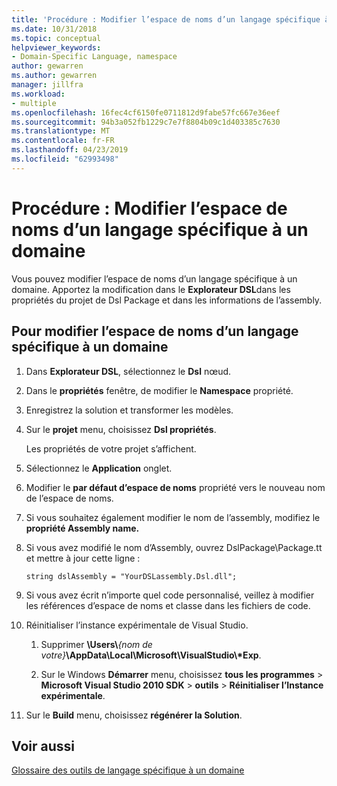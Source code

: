 ```yaml
---
title: 'Procédure : Modifier l’espace de noms d’un langage spécifique à un domaine'
ms.date: 10/31/2018
ms.topic: conceptual
helpviewer_keywords:
- Domain-Specific Language, namespace
author: gewarren
ms.author: gewarren
manager: jillfra
ms.workload:
- multiple
ms.openlocfilehash: 16fec4cf6150fe0711812d9fabe57fc667e36eef
ms.sourcegitcommit: 94b3a052fb1229c7e7f8804b09c1d403385c7630
ms.translationtype: MT
ms.contentlocale: fr-FR
ms.lasthandoff: 04/23/2019
ms.locfileid: "62993498"
---
```

# <a name="how-to-change-the-namespace-of-a-domain-specific-language"></a>Procédure : Modifier l’espace de noms d’un langage spécifique à un domaine

Vous pouvez modifier l’espace de noms d’un langage spécifique à un domaine. Apportez la modification dans le **Explorateur DSL**dans les propriétés du projet de Dsl Package et dans les informations de l’assembly.

## <a name="to-change-the-namespace-of-a-domain-specific-language"></a>Pour modifier l’espace de noms d’un langage spécifique à un domaine

1. Dans **Explorateur DSL**, sélectionnez le **Dsl** nœud.

2. Dans le **propriétés** fenêtre, de modifier le **Namespace** propriété.

3. Enregistrez la solution et transformer les modèles.

4. Sur le **projet** menu, choisissez **Dsl propriétés**.

   Les propriétés de votre projet s’affichent.

5. Sélectionnez le **Application** onglet.

6. Modifier le **par défaut d’espace de noms** propriété vers le nouveau nom de l’espace de noms.

7. Si vous souhaitez également modifier le nom de l’assembly, modifiez le **propriété Assembly name.**

8. Si vous avez modifié le nom d’Assembly, ouvrez DslPackage\Package.tt et mettre à jour cette ligne :

   `string dslAssembly = "YourDSLassembly.Dsl.dll";`

9. Si vous avez écrit n’importe quel code personnalisé, veillez à modifier les références d’espace de noms et classe dans les fichiers de code.

10. Réinitialiser l’instance expérimentale de Visual Studio.

    1. Supprimer **\Users\\**_{nom de votre}_**\AppData\Local\Microsoft\VisualStudio\\\*Exp**.

    2. Sur le Windows **Démarrer** menu, choisissez **tous les programmes** > **Microsoft Visual Studio 2010 SDK** > **outils**  >  **Réinitialiser l’Instance expérimentale**.

11. Sur le **Build** menu, choisissez **régénérer la Solution**.

## <a name="see-also"></a>Voir aussi

[Glossaire des outils de langage spécifique à un domaine](https://msdn.microsoft.com/ca5e84cb-a315-465c-be24-76aa3df276aa)